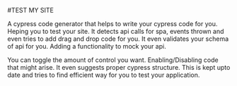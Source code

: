 #TEST MY SITE

A cypress code generator that helps to write your cypress code for you. Heping you to test your site.
It detects api calls for spa, events thrown and even tries to add drag and drop code for you. It even validates your
schema of api for you. Adding a functionality to mock your api. 


You can toggle the amount of control you want. Enabling/Disabling code that might arise. It even suggests proper
cypress structure. This is kept upto date and tries to find efficient way for you to test your application.



